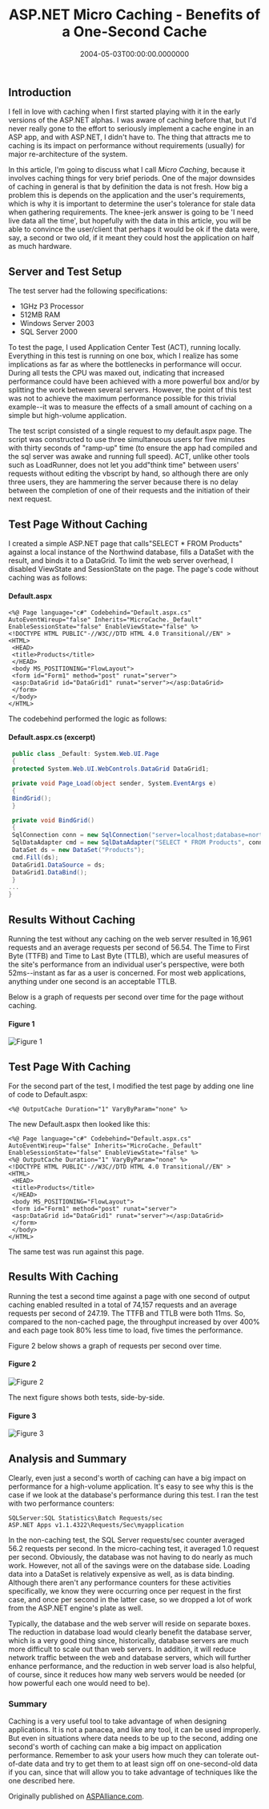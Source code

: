 ﻿---
title: ASP.NET Micro Caching - Benefits of a One-Second Cache
date: "2004-05-03T00:00:00.0000000"
description: When I start talking about caching, I imagine that many people immediately stop listening, thinking " my situation requires up-to-the-minute data, so caching isn't an option". Consider the benefits of what I call 'micro caching', in which data is cached for a very small amount of time. In high volume applications, the benefits can be substantial.
featuredImage: /img/micro-caching-title.png
---

## Introduction

I fell in love with caching when I first started playing with it in the early versions of the ASP.NET alphas. I was aware of caching before that, but I'd never really gone to the effort to seriously implement a cache engine in an ASP app, and with ASP.NET, I didn't have to. The thing that attracts me to caching is its impact on performance without requirements (usually) for major re-architecture of the system.

In this article, I'm going to discuss what I call *Micro Caching*, because it involves caching things for very brief periods. One of the major downsides of caching in general is that by definition the data is not fresh. How big a problem this is depends on the application and the user's requirements, which is why it is important to determine the user's tolerance for stale data when gathering requirements. The knee-jerk answer is going to be 'I need live data all the time', but hopefully with the data in this article, you will be able to convince the user/client that perhaps it would be ok if the data were, say, a second or two old, if it meant they could host the application on half as much hardware.

## Server and Test Setup

The test server had the following specifications:

- 1GHz P3 Processor
- 512MB RAM
- Windows Server 2003
- SQL Server 2000

To test the page, I used Application Center Test (ACT), running locally. Everything in this test is running on one box, which I realize has some implications as far as where the bottlenecks in performance will occur. During all tests the CPU was maxed out, indicating that increased performance could have been achieved with a more powerful box and/or by splitting the work between several servers. However, the point of this test was not to achieve the maximum performance possible for this trivial example--it was to measure the effects of a small amount of caching on a simple but high-volume application.

The test script consisted of a single request to my default.aspx page. The script was constructed to use three simultaneous users for five minutes with thirty seconds of "ramp-up" time (to ensure the app had compiled and the sql server was awake and running full speed). ACT, unlike other tools such as LoadRunner, does not let you add"think time" between users' requests without editing the vbscript by hand, so although there are only three users, they are hammering the server because there is no delay between the completion of one of their requests and the initiation of their next request.

## Test Page Without Caching

I created a simple ASP.NET page that calls"SELECT * FROM Products" against a local instance of the Northwind database, fills a DataSet with the result, and binds it to a DataGrid. To limit the web server overhead, I disabled ViewState and SessionState on the page. The page's code without caching was as follows:

#### Default.aspx

```aspnet
<%@ Page language="c#" Codebehind="Default.aspx.cs" AutoEventWireup="false" Inherits="MicroCache._Default" EnableSessionState="false" EnableViewState="false" %>
<!DOCTYPE HTML PUBLIC"-//W3C//DTD HTML 4.0 Transitional//EN" >
<HTML>
 <HEAD>
 <title>Products</title>
 </HEAD>
 <body MS_POSITIONING="FlowLayout">
 <form id="Form1" method="post" runat="server">
 <asp:DataGrid id="DataGrid1" runat="server"></asp:DataGrid>
 </form>
 </body>
</HTML>
```

The codebehind performed the logic as follows:

#### Default.aspx.cs (excerpt)

```csharp
 public class _Default: System.Web.UI.Page
 {
 protected System.Web.UI.WebControls.DataGrid DataGrid1;

 private void Page_Load(object sender, System.EventArgs e)
 {
 BindGrid();
 }

 private void BindGrid()
 {
 SqlConnection conn = new SqlConnection("server=localhost;database=northwind;integrated security=true");
 SqlDataAdapter cmd = new SqlDataAdapter("SELECT * FROM Products", conn);
 DataSet ds = new DataSet("Products");
 cmd.Fill(ds);
 DataGrid1.DataSource = ds;
 DataGrid1.DataBind();
 }
...
}
```

## Results Without Caching

Running the test without any caching on the web server resulted in 16,961 requests and an average requests per second of 56.54. The Time to First Byte (TTFB) and Time to Last Byte (TTLB), which are useful measures of the site's performance from an individual user's perspective, were both 52ms--instant as far as a user is concerned. For most web applications, anything under one second is an acceptable TTLB.

Below is a graph of requests per second over time for the page without caching.

#### Figure 1

![Figure 1](/img/microcaching-fig1.gif)

## Test Page With Caching

For the second part of the test, I modified the test page by adding one line of code to Default.aspx:

```aspnet
<%@ OutputCache Duration="1" VaryByParam="none" %>
```

The new Default.aspx then looked like this:

```aspnet
<%@ Page language="c#" Codebehind="Default.aspx.cs" AutoEventWireup="false" Inherits="MicroCache._Default" EnableSessionState="false" EnableViewState="false" %>
<%@ OutputCache Duration="1" VaryByParam="none" %>
<!DOCTYPE HTML PUBLIC"-//W3C//DTD HTML 4.0 Transitional//EN" >
<HTML>
 <HEAD>
 <title>Products</title>
 </HEAD>
 <body MS_POSITIONING="FlowLayout">
 <form id="Form1" method="post" runat="server">
 <asp:DataGrid id="DataGrid1" runat="server"></asp:DataGrid>
 </form>
 </body>
</HTML>
```

The same test was run against this page.

## Results With Caching

Running the test a second time against a page with one second of output caching enabled resulted in a total of 74,157 requests and an average requests per second of 247.19. The TTFB and TTLB were both 11ms. So, compared to the non-cached page, the throughput increased by over 400% and each page took 80% less time to load, five times the performance.

Figure 2 below shows a graph of requests per second over time.

#### Figure 2

![Figure 2](/img/microcaching-fig2.gif)

The next figure shows both tests, side-by-side.

#### Figure 3

![Figure 3](/img/microcaching-fig3.gif)

## Analysis and Summary

Clearly, even just a second's worth of caching can have a big impact on performance for a high-volume application. It's easy to see why this is the case if we look at the database's performance during this test. I ran the test with two performance counters:

```
SQLServer:SQL Statistics\Batch Requests/sec
ASP.NET Apps v1.1.4322\Requests/Sec\myapplication
```

In the non-caching test, the SQL Server requests/sec counter averaged 56.2 requests per second. In the micro-caching test, it averaged 1.0 request per second. Obviously, the database was not having to do nearly as much work. However, not all of the savings were on the database side. Loading data into a DataSet is relatively expensive as well, as is data binding. Although there aren't any performance counters for these activities specifically, we know they were occurring once per request in the first case, and once per second in the latter case, so we dropped a lot of work from the ASP.NET engine's plate as well.

Typically, the database and the web server will reside on separate boxes. The reduction in database load would clearly benefit the database server, which is a very good thing since, historically, database servers are much more difficult to scale out than web servers. In addition, it will reduce network traffic between the web and database servers, which will further enhance performance, and the reduction in web server load is also helpful, of course, since it reduces how many web servers would be needed (or how powerful each one would need to be).

### Summary

Caching is a very useful tool to take advantage of when designing applications. It is not a panacea, and like any tool, it can be used improperly. But even in situations where data needs to be up to the second, adding one second's worth of caching can make a big impact on application performance. Remember to ask your users how much they can tolerate out-of-date data and try to get them to at least sign off on one-second-old data if you can, since that will allow you to take advantage of techniques like the one described here.

Originally published on [ASPAlliance.com](http://aspalliance.com/251_ASPNET_Micro_Caching_Benefits_of_a_OneSecond_Cache).


